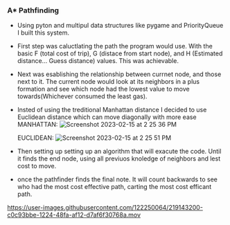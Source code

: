 ### A* Pathfinding 
 - Using pyton and multipul data structures like pygame and PriorityQueue I built this system.
 - First step was caluctlating the path the program would use. With the basic F (total cost of trip), G (distace from start node), and H (Estimated distance... Guess distance) values. This was achievable. 
 - Next was esablishing the relationship between currnet node, and those next to it. The current node would look at its neighbors in a plus formation and see which node had the lowest value to move towards(Whichever consumed the least gas). 
 - Insted of using the treditional Manhattan distance I decided to use Euclidean distance which can move diagonally with more ease
MANHATTAN:
![Screenshot 2023-02-15 at 2 25 36 PM](https://user-images.githubusercontent.com/122250064/219146183-67e8aae3-0a76-4ce8-a0a9-cc9a00bb2011.png)


      EUCLIDEAN:
![Screenshot 2023-02-15 at 2 25 51 PM](https://user-images.githubusercontent.com/122250064/219146195-b8676592-43d3-45f7-909a-1a8874ee392a.png)

- Then setting up setting up an algorithm that will exacute the code. Until it finds the end node, using all previuos knoledge of neighbors and lest cost to move.
- once the pathfinder finds the final note. It will count backwards to see who had the most cost effective path, carting the most cost efficant path. 


https://user-images.githubusercontent.com/122250064/219143200-c0c93bbe-1224-48fa-af12-d7af6f30768a.mov

